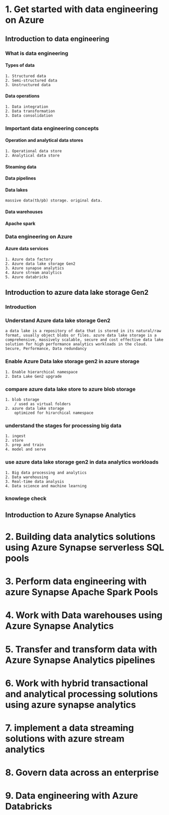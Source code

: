 # 1. Get started with data engineering on Azure

## Introduction to data engineering
### What is data engineering
#### Types of data
    1. Structured data
    2. Semi-structured data
    3. Unstructured data
#### Data operations
    1. Data integration
    2. Data transformation
    3. Data consolidation
### Important data engineering concepts
#### Operation and analytical data stores
    1. Operational data store
    2. Analytical data store
#### Steaming data
#### Data pipelines
#### Data lakes
    massive data(tb/pb) storage. original data.
#### Data warehouses
#### Apache spark
### Data engineering on Azure
#### Azure data services
    1. Azure data factory
    2. Azure data lake storage Gen2
    3. Azure synapse analytics
    4. Azure stream analytics
    5. Azure databricks

## Introduction to azure data lake storage Gen2
### Introduction
### Understand Azure data lake storage Gen2
    a data lake is a repository of data that is stored in its natural/raw format, usually object blobs or files. azure data lake storage is a comprehensive, massively scalable, secure and cost effective data lake solution for high performance analytics workloads in the cloud.
    Secure, Performance, Data redundancy
### Enable Azure Data lake storage gen2 in azure storage
    1. Enable hierarchical namespace
    2. Data Lake Gen2 upgrade
### compare azure data lake store to azure blob storage
    1. blob storage
        / used as virtual folders
    2. azure data lake storage
        optimized for hirarchical namespace
### understand the stages for processing big data
    1. ingest
    2. store
    3. prep and train
    4. model and serve
### use azure data lake storage gen2 in data analytics workloads
    1. Big data processing and analytics
    2. Data warehousing
    3. Real-time data analysis
    4. Data science and machine learning
### knowlege check


## Introduction to Azure Synapse Analytics

# 2. Building data analytics solutions using Azure Synapse serverless SQL pools

# 3. Perform data engineering with azure Synapse Apache Spark Pools

# 4. Work with Data warehouses using Azure Synapse Analytics

# 5. Transfer and transform data with Azure Synapse Analytics pipelines

# 6. Work with hybrid transactional and analytical processing solutions using azure synapse analytics

# 7. implement a data streaming solutions with azure stream analytics

# 8. Govern data across an enterprise

# 9. Data engineering with Azure Databricks